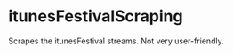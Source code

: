 itunesFestivalScraping
======================

Scrapes the itunesFestival streams. Not very user-friendly.
